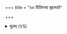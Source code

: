 +++
title = "४४ विलिप्त्या बृहस्पते"

+++
<details><summary>मूलम् (VS)</summary>

वि॑लि॒प्त्या बृ॑हस्पते॒ या च॑ सू॒तव॑शा व॒शा।  
तस्या॒ नाश्नी॑या॒दब्रा॑ह्मणो॒ य आ॒शंसे॑त॒ भूत्या॑म् ॥
</details>